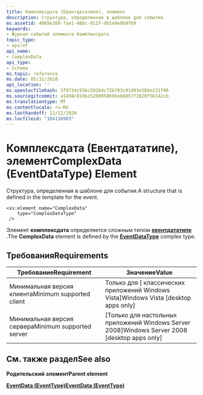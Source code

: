 ```yaml
---
title: Комплексдата (Евентдататипе), элемент
description: Структура, определенная в шаблоне для события.
ms.assetid: 4869e269-fae1-48bc-912f-db1e9e9b9fb9
keywords:
- Журнал событий элемента Комплексдата
topic_type:
- apiref
api_name:
- ComplexData
api_type:
- Schema
ms.topic: reference
ms.date: 05/31/2018
api_location: ''
ms.openlocfilehash: 3f9734c936c502b4c72b783c91d03e58de231f08
ms.sourcegitcommit: a1494c819bc5200050696e66057f1020f5b142cb
ms.translationtype: MT
ms.contentlocale: ru-RU
ms.lasthandoff: 12/12/2020
ms.locfileid: "104136903"
---
```

# <a name="complexdata-eventdatatype-element"></a><span data-ttu-id="e139d-104">Комплексдата (Евентдататипе), элемент</span><span class="sxs-lookup"><span data-stu-id="e139d-104">ComplexData (EventDataType) Element</span></span>

<span data-ttu-id="e139d-105">Структура, определенная в шаблоне для события.</span><span class="sxs-lookup"><span data-stu-id="e139d-105">A structure that is defined in the template for the event.</span></span>

``` syntax
<xs:element name="ComplexData"
    type="ComplexDataType"
 />
```

<span data-ttu-id="e139d-106">Элемент **комплексдата** определяется сложным типом [**евентдататипе**](eventschema-eventdatatype-complextype.md) .</span><span class="sxs-lookup"><span data-stu-id="e139d-106">The **ComplexData** element is defined by the [**EventDataType**](eventschema-eventdatatype-complextype.md) complex type.</span></span>

## <a name="requirements"></a><span data-ttu-id="e139d-107">Требования</span><span class="sxs-lookup"><span data-stu-id="e139d-107">Requirements</span></span>



| <span data-ttu-id="e139d-108">Требование</span><span class="sxs-lookup"><span data-stu-id="e139d-108">Requirement</span></span> | <span data-ttu-id="e139d-109">Значение</span><span class="sxs-lookup"><span data-stu-id="e139d-109">Value</span></span> |
|-------------------------------------|------------------------------------------------------|
| <span data-ttu-id="e139d-110">Минимальная версия клиента</span><span class="sxs-lookup"><span data-stu-id="e139d-110">Minimum supported client</span></span><br/> | <span data-ttu-id="e139d-111">Только для \[ классических приложений Windows Vista\]</span><span class="sxs-lookup"><span data-stu-id="e139d-111">Windows Vista \[desktop apps only\]</span></span><br/>       |
| <span data-ttu-id="e139d-112">Минимальная версия сервера</span><span class="sxs-lookup"><span data-stu-id="e139d-112">Minimum supported server</span></span><br/> | <span data-ttu-id="e139d-113">\[Только для настольных приложений Windows Server 2008\]</span><span class="sxs-lookup"><span data-stu-id="e139d-113">Windows Server 2008 \[desktop apps only\]</span></span><br/> |



## <a name="see-also"></a><span data-ttu-id="e139d-114">См. также раздел</span><span class="sxs-lookup"><span data-stu-id="e139d-114">See also</span></span>

<dl> <dt>

<span data-ttu-id="e139d-115">**Родительский элемент**</span><span class="sxs-lookup"><span data-stu-id="e139d-115">**Parent element**</span></span>
</dt> <dt>

[<span data-ttu-id="e139d-116">**EventData (EventType)**</span><span class="sxs-lookup"><span data-stu-id="e139d-116">**EventData (EventType)**</span></span>](eventschema-eventdata-eventtype-element.md)
</dt> </dl>

 

 





